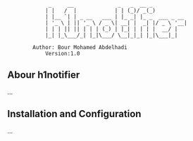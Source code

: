                  _     __              _   _  __ _           
                | |   /  |            | | (_)/ _(_)          
                | |__ `| | _ __   ___ | |_ _| |_ _  ___ _ __ 
                | '_ \ | || '_ \ / _ \| __| |  _| |/ _ \ '__|
                | | | || || | | | (_) | |_| | | | |  __/ |   
                |_| |_\___/_| |_|\___/ \__|_|_| |_|\___|_|   
                                                            
			Author: Bour Mohamed Abdelhadi
				Version:1.0

## Abour h1notifier

...

## Installation and Configuration

...
